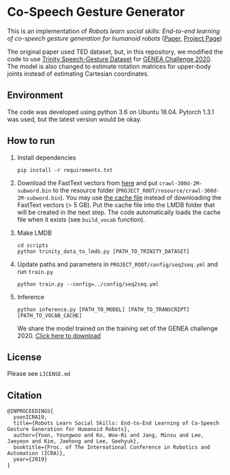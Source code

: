 # Co-Speech Gesture Generator

This is an implementation of *Robots learn social skills: End-to-end learning of co-speech gesture generation for humanoid robots* ([Paper](https://arxiv.org/abs/1810.12541), [Project Page](https://sites.google.com/view/youngwoo-yoon/projects/co-speech-gesture-generation))

The original paper used TED dataset, but, in this repository, we modified the code to use [Trinity Speech-Gesture Dataset](https://trinityspeechgesture.scss.tcd.ie/) for [GENEA Challenge 2020](https://genea-workshop.github.io/2020/).
The model is also changed to estimate rotation matrices for upper-body joints instead of estimating Cartesian coordinates.
  

## Environment
The code was developed using python 3.6 on Ubuntu 18.04. Pytorch 1.3.1 was used, but the latest version would be okay. 

## How to run

1. Install dependencies 
    ```
    pip install -r requirements.txt
    ```

1. Download the FastText vectors from [here](https://fasttext.cc/docs/en/english-vectors.html) and put `crawl-300d-2M-subword.bin` to the resource folder (`PROJECT_ROOT/resource/crawl-300d-2M-subword.bin`). 
You may use [the cache file](https://www.dropbox.com/s/9voiyhcgkg632hc/vocab_cache.pkl?dl=0) instead of downloading the FastText vectors (> 5 GB). Put the cache file into the LMDB folder that will be created in the next step. The code automatically loads the cache file when it exists (see `build_vocab` function). 

1. Make LMDB
    ```
    cd scripts
    python trinity_data_to_lmdb.py [PATH_TO_TRINITY_DATASET]
    ```

1. Update paths and parameters in `PROJECT_ROOT/config/seq2seq.yml` and run `train.py`
    ```
    python train.py --config=../config/seq2seq.yml
    ```

1. Inference
    ```
    python inference.py [PATH_TO_MODEL] [PATH_TO_TRANSCRIPT] [PATH_TO_VOCAB_CACHE]
    ```
   We share the model trained on the training set of the GENEA challenge 2020.
[Click here to download](https://www.dropbox.com/s/2r19a34a9y5lg75/baseline_icra19_checkpoint_100.bin?dl=0)  


## License

Please see `LICENSE.md`


## Citation

```
@INPROCEEDINGS{
  yoonICRA19,
  title={Robots Learn Social Skills: End-to-End Learning of Co-Speech Gesture Generation for Humanoid Robots},
  author={Yoon, Youngwoo and Ko, Woo-Ri and Jang, Minsu and Lee, Jaeyeon and Kim, Jaehong and Lee, Geehyuk},
  booktitle={Proc. of The International Conference in Robotics and Automation (ICRA)},
  year={2019}
}
```
 

